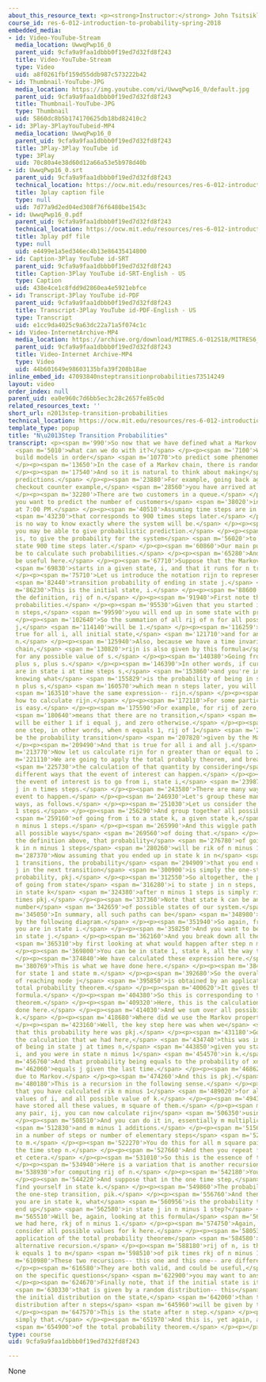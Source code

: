 ```yaml
---
about_this_resource_text: <p><strong>Instructor:</strong> John Tsitsiklis</p>
course_id: res-6-012-introduction-to-probability-spring-2018
embedded_media:
- id: Video-YouTube-Stream
  media_location: UwwqPwp16_0
  parent_uid: 9cfa9a9faa1dbbb0f19ed7d32fd8f243
  title: Video-YouTube-Stream
  type: Video
  uid: a8f0261fbf159d55ddb987c573222b42
- id: Thumbnail-YouTube-JPG
  media_location: https://img.youtube.com/vi/UwwqPwp16_0/default.jpg
  parent_uid: 9cfa9a9faa1dbbb0f19ed7d32fd8f243
  title: Thumbnail-YouTube-JPG
  type: Thumbnail
  uid: 5860dc8b5b174170625db18bd82410c2
- id: 3Play-3PlayYouTubeid-MP4
  media_location: UwwqPwp16_0
  parent_uid: 9cfa9a9faa1dbbb0f19ed7d32fd8f243
  title: 3Play-3Play YouTube id
  type: 3Play
  uid: 70c80a4e38d60d12a66a53e5b978d40b
- id: UwwqPwp16_0.srt
  parent_uid: 9cfa9a9faa1dbbb0f19ed7d32fd8f243
  technical_location: https://ocw.mit.edu/resources/res-6-012-introduction-to-probability-spring-2018/part-iii-random-processes/n2013step-transition-probabilities/UwwqPwp16_0.srt
  title: 3play caption file
  type: null
  uid: 7d77a9d2ed04ed308f76f6480be1543c
- id: UwwqPwp16_0.pdf
  parent_uid: 9cfa9a9faa1dbbb0f19ed7d32fd8f243
  technical_location: https://ocw.mit.edu/resources/res-6-012-introduction-to-probability-spring-2018/part-iii-random-processes/n2013step-transition-probabilities/UwwqPwp16_0.pdf
  title: 3play pdf file
  type: null
  uid: e4499e1a5ed346ec4b13e86435414800
- id: Caption-3Play YouTube id-SRT
  parent_uid: 9cfa9a9faa1dbbb0f19ed7d32fd8f243
  title: Caption-3Play YouTube id-SRT-English - US
  type: Caption
  uid: 438e4ce1c8fdd9d2860ea4e5921ebfce
- id: Transcript-3Play YouTube id-PDF
  parent_uid: 9cfa9a9faa1dbbb0f19ed7d32fd8f243
  title: Transcript-3Play YouTube id-PDF-English - US
  type: Transcript
  uid: e1cc9da4025c9a63dc22a71a5f074c1c
- id: Video-InternetArchive-MP4
  media_location: https://archive.org/download/MITRES.6-012S18/MITRES6_012S18_L24-05_300k.mp4
  parent_uid: 9cfa9a9faa1dbbb0f19ed7d32fd8f243
  title: Video-Internet Archive-MP4
  type: Video
  uid: 44b601649e98603135bfa39f208b18ae
inline_embed_id: 47093840nsteptransitionprobabilities73514249
layout: video
order_index: null
parent_uid: ea0e960c7d6bb5ec3c28c2657fe85c0d
related_resources_text: ''
short_url: n2013step-transition-probabilities
technical_location: https://ocw.mit.edu/resources/res-6-012-introduction-to-probability-spring-2018/part-iii-random-processes/n2013step-transition-probabilities
template_type: popup
title: "N\u2013Step Transition Probabilities"
transcript: <p><span m='990'>So now that we have defined what a Markov chain is,</span>
  <span m='5010'>what can we do with it?</span> </p><p><span m='7100'>Well, we usually
  build models in order</span> <span m='10770'>to predict some phenomenon of interest.</span>
  </p><p><span m='13650'>In the case of a Markov chain, there is randomness.</span>
  </p><p><span m='17540'>And so it is natural to think about making</span> <span m='20470'>probabilistic
  predictions.</span> </p><p><span m='23880'>For example, going back again to our
  checkout counter example,</span> <span m='28560'>you have arrived at 6:45 PM.</span>
  </p><p><span m='32280'>There are two customers in a queue.</span> </p><p><span m='35310'>And
  you want to predict the number of customers</span> <span m='38020'>in the queue
  at 7:00 PM.</span> </p><p><span m='40510'>Assuming time steps are in seconds,</span>
  <span m='43230'>that corresponds to 900 times steps later.</span> </p><p><span m='47030'>There
  is no way to know exactly where the system will be.</span> </p><p><span m='50190'>But
  you may be able to give probabilistic prediction.</span> </p><p><span m='53270'>That
  is, to give the probability for the system</span> <span m='56020'>to be in a given
  state 900 time steps later.</span> </p><p><span m='60860'>Our main purpose will
  be to calculate such probabilities.</span> </p><p><span m='65280'>And notation will
  be useful here.</span> </p><p><span m='67710'>Suppose that the Markov chain of interest</span>
  <span m='69830'>starts in a given state, i, and that it runs for n transitions.</span>
  </p><p><span m='75710'>Let us introduce the notation rijn to represent the n step</span>
  <span m='82440'>transition probability of ending in state j.</span> </p><p><span
  m='86230'>This is the initial state, i.</span> </p><p><span m='88600'>And this is
  the definition, rij of n.</span> </p><p><span m='91940'>First note that these are
  probabilities.</span> </p><p><span m='95530'>Given that you started in i, after
  n steps,</span> <span m='99590'>you will end up in some state with probability 1.</span>
  </p><p><span m='102640'>So the summation of all rij of n for all possible states
  j,</span> <span m='114140'>will be 1.</span> </p><p><span m='116259'>And this is
  true for all i, all initial state,</span> <span m='121710'>and for any time step
  n.</span> </p><p><span m='125940'>Also, because we have a time invariant Markov
  chain,</span> <span m='130820'>rijn is also given by this formula</span> <span m='134540'>here
  for any possible value of s.</span> </p><p><span m='140380'>Going from here to here,
  plus s, plus s.</span> </p><p><span m='146390'>In other words, if currently you
  are in state i at time steps s,</span> <span m='153860'>and you're interested in
  knowing what</span> <span m='155829'>is the probability of being in state j at time
  n plus s,</span> <span m='160570'>which mean n steps later, you will still</span>
  <span m='163510'>have the same expression-- rijn.</span> </p><p><span m='168350'>So
  how to calculate rijn.</span> </p><p><span m='172110'>For some particular n, this
  is easy.</span> </p><p><span m='175590'>For example, for rij of zero, that</span>
  <span m='180640'>means that there are no transition,</span> <span m='183580'>it
  will be either 1 if i equal j, and zero otherwise.</span> </p><p><span m='197740'>In
  one step, in other words, when n equals 1, rij of 1</span> <span m='204090'>will
  be the probability transition</span> <span m='207820'>given by the Markov chain.</span>
  </p><p><span m='209490'>And that is true for all i and all j.</span> </p><p><span
  m='213770'>Now let us calculate rijn for n greater than or equal to 2.</span> </p><p><span
  m='221110'>We are going to apply the total probably theorem, and break up</span>
  <span m='225730'>the calculation of that quantity by considering</span> <span m='228680'>the
  different ways that the event of interest can happen.</span> </p><p><span m='233360'>Again,
  the event of interest is to go from i, state i,</span> <span m='239870'>to state
  j in n times steps.</span> </p><p><span m='243580'>There are many ways for that
  event to happen.</span> </p><p><span m='246930'>Let's group these many different
  ways, as follows.</span> </p><p><span m='251030'>Let us consider the first n minus
  1 steps.</span> </p><p><span m='256290'>And group together all possible ways</span>
  <span m='259160'>of going from i to a state k, a given state k,</span> <span m='263960'>in
  n minus 1 steps.</span> </p><p><span m='265990'>And this wiggle path here represent
  all possible ways</span> <span m='269560'>of doing that.</span> </p><p><span m='272230'>Using
  the definition above, that probability</span> <span m='276780'>of going from i to
  k in n minus 1 steps</span> <span m='280260'>will be rik of n minus 1.</span> </p><p><span
  m='287370'>Now assuming that you ended up in state k in n</span> <span m='291750'>minus
  1 transitions, the probability</span> <span m='294909'>that you end up in state
  j in the next transition</span> <span m='300900'>is simply the one-step transition
  probability, pkj.</span> </p><p><span m='312550'>So altogether, the probability
  of going from state</span> <span m='316280'>i to state j in n steps, and in being
  in state k</span> <span m='324380'>after n minus 1 steps is simply rik n minus 1
  times pkj.</span> </p><p><span m='337360'>Note that state k can be any of the finite
  number</span> <span m='342659'>of possible states of our system.</span> </p><p><span
  m='345050'>In summary, all such paths can be</span> <span m='348980'>represented
  by the following diagram.</span> </p><p><span m='351940'>So again, from time zero,
  you are in state i.</span> </p><p><span m='358250'>And you want to be at time n
  in state j.</span> </p><p><span m='362160'>And you break down all the possible ways</span>
  <span m='365310'>by first looking at what would happen after step n minus 1.</span>
  </p><p><span m='369800'>You can be in state 1, state k, all the way to state m.</span>
  </p><p><span m='374840'>We have calculated these expression here.</span> </p><p><span
  m='380769'>This is what we have done here.</span> </p><p><span m='384760'>This is
  for state 1 and state m.</span> </p><p><span m='392680'>So the overall probability
  of reaching node j</span> <span m='395850'>is obtained by an application of the
  total probability theorem.</span> </p><p><span m='400620'>It gives the following
  formula.</span> </p><p><span m='404380'>So this is corresponding to the total probability
  theorem.</span> </p><p><span m='409320'>Here, this is the calculation that we have
  done here.</span> </p><p><span m='414030'>And we sum over all possibilities for
  k.</span> </p><p><span m='418680'>Where did we use the Markov property in this calculation?</span>
  </p><p><span m='423160'>Well, the key step here was when we</span> <span m='426530'>said
  that this probability here was pkj.</span> </p><p><span m='431180'>Going back to
  the calculation that we had here,</span> <span m='434740'>this was in fact the probability
  of being in state j at times n,</span> <span m='443850'>given you started in state
  i, and you were in state n minus 1</span> <span m='454570'>in k.</span> </p><p><span
  m='456760'>And that probability being equals to the probability of xn</span> <span
  m='462060'>equals j given the last time.</span> </p><p><span m='468620'>That is
  due to Markov.</span> </p><p><span m='474260'>And this is pkj.</span> </p><p><span
  m='480180'>This is a recursion in the following sense.</span> </p><p><span m='484190'>Assume
  that you have calculated rik n minus 1</span> <span m='489020'>for all possible
  values of i, and all possible value of k.</span> </p><p><span m='494340'>And you
  have stored all these values, m square of them.</span> </p><p><span m='499910'>For
  any pair, ij, you can now calculate rijn</span> <span m='506350'>using that formula.</span>
  </p><p><span m='508510'>And you can do it in, essentially m multiplication,</span>
  <span m='512830'>and m minus 1 additions.</span> </p><p><span m='515610'>That is,
  in a number of steps or number of elementary steps</span> <span m='520070'>proportional
  to m.</span> </p><p><span m='522270'>You do this for all m square pair of ij at
  the time step n.</span> </p><p><span m='527660'>And then you repeat for n plus 1,
  et cetera.</span> </p><p><span m='531010'>So this is the essence of the recursion.</span>
  </p><p><span m='534940'>Here is a variation that is another recursion</span> <span
  m='538930'>for computing rij of n.</span> </p><p><span m='542180'>You start at i.</span>
  </p><p><span m='544220'>And suppose that in the one time step,</span> <span m='547020'>you
  find yourself in state k.</span> </p><p><span m='549860'>The probability here is
  the one-step transition, pik.</span> </p><p><span m='556760'>And then, given that
  you are in state k, what</span> <span m='560956'>is the probability that you will
  end up</span> <span m='562580'>in state j in n minus 1 step?</span> </p><p><span
  m='565510'>Will be, again, looking at this formula</span> <span m='568070'>that
  we had here, rkj of n minus 1.</span> </p><p><span m='574750'>Again, you have to
  consider all possible values for k here.</span> </p><p><span m='580530'>And the
  application of the total probability theorem</span> <span m='584580'>gives the following
  alternative recursion.</span> </p><p><span m='588180'>rij of n, is the sum for all
  k equals 1 to m</span> <span m='598510'>of pik times rkj of n minus 1.</span> </p><p><span
  m='610980'>These two recursions-- this one and this one-- are different.</span>
  </p><p><span m='616580'>They are both valid, and could be useful,</span> <span m='620760'>depending
  on the specific questions</span> <span m='622900'>you may want to answer.</span>
  </p><p><span m='624670'>Finally note, that if the initial state is itself random,</span>
  <span m='630330'>that is given by a random distribution-- this</span> <span m='634730'>is
  the initial distribution on the state,</span> <span m='642060'>than the state probability
  distribution after n steps</span> <span m='645960'>will be given by this formula.</span>
  </p><p><span m='647570'>This is the state after n step.</span> </p><p><span m='651150'>It's
  simply that.</span> </p><p><span m='651970'>And this is, yet again, an application</span>
  <span m='654900'>of the total probability theorem.</span> </p><p></p>
type: course
uid: 9cfa9a9faa1dbbb0f19ed7d32fd8f243

---
```

None